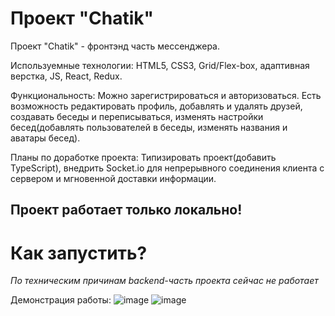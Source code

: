 # Проект "Chatik"
Проект "Chatik" - фронтэнд часть мессенджера.

Используемные технологии: HTML5, CSS3, Grid/Flex-box, адаптивная верстка, JS, React, Redux.

Функциональность: Можно зарегистрироваться и авторизоваться. Есть возможность редактировать профиль, добавлять и удалять друзей, создавать беседы и переписываться, изменять настройки бесед(добавлять пользователей в беседы, изменять названия и аватары бесед).

Планы по доработке проекта: Типизировать проект(добавить TypeScript), внедрить Socket.io для непрерывного соединения клиента с сервером и мгновенной доставки информации.

## Проект работает только локально!
# Как запустить?
*По техническим причинам backend-часть проекта сейчас не работает*

Демонстрация работы:
![image](https://github.com/Agregati4/Chatik/assets/117747237/ce134d55-5f62-4f3e-981f-eebe49bc61fb)
![image](https://github.com/Agregati4/Chatik/assets/117747237/6b784604-bcaa-42db-9f4a-10a9953de20d)
